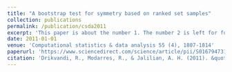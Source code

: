 ```yaml
---
title: "A bootstrap test for symmetry based on ranked set samples"
collection: publications
permalink: /publication/csda2011
excerpt: 'This paper is about the number 1. The number 2 is left for future work.'
date: 2011-01-01
venue: 'Computational statistics & data analysis 55 (4), 1807-1814'
paperurl: 'https://www.sciencedirect.com/science/article/pii/S0167947310004408'
citation: 'Drikvandi, R., Modarres, R., & Jalilian, A. H. (2011). &quot;A bootstrap test for symmetry based on ranked set samples&quot;. <i>Computational statistics & data analysis</i>, 55(4), 1807-1814.'
---
```

